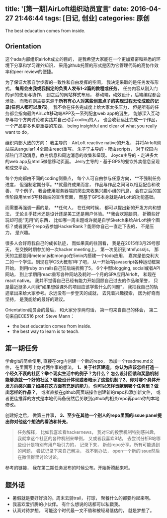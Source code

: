 title: '[第一期]AirLoft组织动员宣言'
date: 2016-04-27 21:46:44
tags: [日记, 创业]
categories: 原创
---

The best education comes from inside. 

<!-- more -->

## Orientation

这个ada内部组织airloft成立的目的， 是我希望大家能在一个更加紧密和熟悉的环境下分享和学习课外知识， 采用github托管的形式是因为它管理代码的高协作效率和peer review的便捷。

为了保证大家自学步骤的一致性和自由发挥的空间， 我决定采取的是任务发布形式。 **每周会由我或我指定的负责人发布1-2篇的教程或任务**， 任务内容从刚入门的git的使用与协作， 到之后的网站样式布局， 移动端，动效设计，后端编程都会涉及， 而教程则主要来源于**所有有心人对某些创意点子的实现过程无论成败的记录(任何人都可以发布)**。 我不会在任务完成度上给大家太多压力， 但是所有的任务都会指向最终AirLoft移动端APP及一系列配套web app的诞生， 能够深入互动参与每个方向讨论和实践并自己动手coding的人， 也会收获远比完成一个作品， 一个产品更多也更重要的东西， being insightful and clear of what you really want to do。

组织内部大致的方向：
我主导的 - AirLoft reactive native的开发， 并将Airloft网站端从angular1.4全部由react重写。
朱子宁主导的 - 爬虫scripts， 对于校园内部热门活动消息，教务信息和周边消息的收集和呈现。
Joyce主导的 - 走进多大的web app及html5微信移动页面。
Jerry主导的 - 基于GPS的餐饮外卖信息呈现和成交平台。

每个方向都由不同的coding侧重点， 每个人可自由参与任意方向， **不强制任务进度， 但强制定期分享。**就最终成果而言， 作品与作品之间可以相互配合和改善， 举个例子， 我会使用服务器端的爬虫来收集兴趣小组的讯息， 会在之后的宣传阶段用html5写移动端的宣传页面， 而基于GPS本身就是AirLoft的功能基础。

而需要再强调一遍的是， **任何人， 在任何时候， 都可以提出新的开发方向和想法， 无论关乎技术还是设计还是美工还是用户体验。**我会欢迎脑洞， 折腾些好玩却可能“无用”的东西， 比如哪一周主题或许就是自学Sketch来给AirLoft换个图标？或者就开个repo去参加HackerRank？能带你自己一直走下去的， 不是压力， 是兴趣。

很多人会好奇我自己的成长轨迹， 而如果真的往回看， 我是在2015年3月29号那天， 在交换时期参加的一次hacker meeting上， 第一次见识到html\css\js， 那天的主题是用meteor.js和mongo在5min内搭建一个todo应用， 嘉宾是伯克利大二的一个学生。到现在学CS大概有1年了吧， 从一开始写javascript各种运动框架开始， 到用ruby on rails自己前后端折腾了5， 6个中型blogging, social或者API网站， 到上学期用react重写各种网站及耗时一个月的SPA应用Airloft， 和现在react native。 我并不觉得自己已经有能力开始回顾自己过去的作品和荣誉， 只是最近挺多人问我“如果想做课外的项目应该学些什么的问题”， 我把我自己的轨迹拿出来给大家参考。永远没有一步登天的成就， 去凭着兴趣摸索， 因为好奇而坚持， 是我能给的最好的建议。

Orientation动员会的最后， 和大家分享两句话， 第一句来自自己的体会， 第二句来自ECE516 prof: Steve Mann：

- the best education comes from inside.
- the best way to learn is to teach.


## 第一期任务

学会git的简单使用, 直接在org内创建一个新的repo， 添加一个readme.md文件， 在里面写上你对两件事的想法， **1、关于社区建造。 你认为应该怎样打造一个经久不衰的社区？举个现实生活中的例子？为什么？ 怎么设计回馈和奖励机制能够造就一个好的社区？哪些设计体现或者暗示了这些机制？2、你对哪个具体开发方向感兴趣？如果在这方面有充足的能力， 你可以怎样贡献到哪个任务里？做出怎样的作品？**， 或者直接在github网页端操作创建新的repo和添加新文件， 或者更佳推荐的方式是本地代码备份然后关联到github的相关repo再push你的本地修改。

创建好之后， 做第三件事， **3、至少在其他一个别人的repo里面的issue panel提出你对他这个想法的看法和补充**。

> 任务解释， 比如我喜欢看hackernews， 我对它的投票机制特别感兴趣， 我就拿这个社区的各种机制来举例， 又或者我喜欢B站， 去尝试分析B站哪些设计是特别有用户吸引力的， 记录下来， 新创repo分享。所有可能遇到的问题， 尝试记录下来自己解决， 找不到办法， open一个新的issue然后在微信群里讨论讨论。

参考的链接， 我在第二期任务发布的时候公布。开始折腾起来吧。

## 题外话

- 暑假就是要好好浪的。周末去骑trail， 打球， 聚餐什么的都要约起来啊。
- 我喜欢爱折腾的小伙伴。 有什么想说的话都可以私戳我。
- 认真对待梦想。 可能这个时代最一文不值和被轻易低估的， 就是梦想了。
